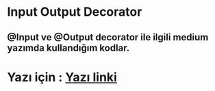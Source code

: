 # Input Output Decorator

## @Input ve @Output decorator ile ilgili medium yazımda kullandığım kodlar.


# Yazı için : [Yazı linki](https://okanyesiloglu.medium.com/angular-input-output-decorator-kullan%C4%B1m%C4%B1-b457eae557ec)
